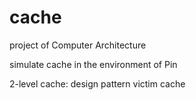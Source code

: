 cache
=====
project of Computer Architecture

simulate cache in the environment of Pin

2-level cache: design pattern victim cache

